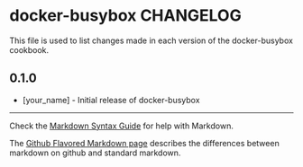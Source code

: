 # docker-busybox CHANGELOG

This file is used to list changes made in each version of the docker-busybox cookbook.

## 0.1.0
- [your_name] - Initial release of docker-busybox

- - -
Check the [Markdown Syntax Guide](http://daringfireball.net/projects/markdown/syntax) for help with Markdown.

The [Github Flavored Markdown page](http://github.github.com/github-flavored-markdown/) describes the differences between markdown on github and standard markdown.
